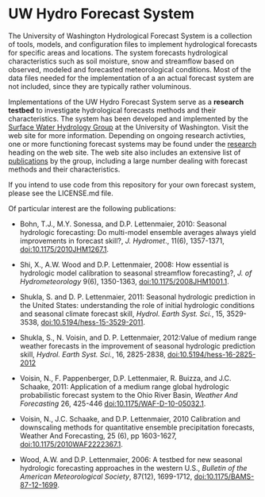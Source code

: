 UW Hydro Forecast System
========================

The University of Washington Hydrological Forecast System is a collection of tools, models, and configuration files to implement hydrological forecasts for specific areas and locations. The system forecasts hydrological characteristics such as soil moisture, snow and streamflow based on observed, modeled and forecasted meteorological conditions. Most of the data files needed for the implementation of a an actual forecast system are not included, since they are typically rather voluminous.

Implementations of the UW Hydro Forecast System serve as a **research testbed** to investigate hydrological forecasts methods and their characteristics. The system has been developed and implemented by the [Surface Water Hydrology Group](http://www.hydro.washington.edu) at the University of Washington. Visit the web site for more information. Depending on ongoing research activties, one or more functioning forecast systems may be found under the [research](http://www.hydro.washington.edu/SurfaceWaterGroup/research.php) heading on the web site. The web site also includes an extensive list of [publications](http://www.hydro.washington.edu/SurfaceWaterGroup/publications.php) by the group, including a large number dealing with forecast methods and their characteristics.

If you intend to use code from this repository for your own forecast system, please see the LICENSE.md file.

Of particular interest are the following publications:

* Bohn, T.J., M.Y. Sonessa, and D.P. Lettenmaier, 2010: Seasonal hydrologic forecasting: Do multi-model ensemble averages always yield improvements in forecast skill?, *J. Hydromet*., 11(6), 1357-1371, [doi:10.1175/2010JHM1267.1](http://dx.doi.org/10.1175/2010JHM1267.1).

* Shi, X., A.W. Wood and D.P. Lettenmaier, 2008: How essential is hydrologic model calibration to seasonal streamflow forecasting?, *J. of Hydrometeorology* 9(6), 1350-1363, [doi:10.1175/2008JHM1001.1](http://dx.doi.org/10.1175/2008JHM1001.1).

* Shukla, S. and D. P. Lettenmaier, 2011: Seasonal hydrologic prediction in the United States: understanding the role of initial hydrologic conditions and seasonal climate forecast skill, *Hydrol. Earth Syst. Sci.*, 15, 3529-3538, [doi:10.5194/hess-15-3529-2011](http://dx.doi.org/10.5194/hess-15-3529-2011).

* Shukla, S., N. Voisin, and D. P. Lettenmaier, 2012:Value of medium range weather forecasts in the improvement of seasonal hydrologic prediction skill, *Hydrol. Earth Syst. Sci.*, 16, 2825-2838, [doi:10.5194/hess-16-2825-2012](http://dx.doi.org/10.5194/hess-16-2825-2012)

* Voisin, N., F. Pappenberger, D.P. Lettenmaier, R. Buizza, and J.C. Schaake, 2011: Application of a medium range global hydrologic probabilistic forecast system to the Ohio River Basin, *Weather And Forecasting* 26, 425-446 [doi:10.1175/WAF-D-10-05032.1](http://dx.doi.org/10.1175/WAF-D-10-05032.1).

* Voisin, N., J.C. Schaake, and D.P. Lettenmaier, 2010 Calibration and downscaling methods for quantitative ensemble precipitation forecasts, Weather And Forecasting, 25 (6), pp 1603-1627, [doi:10.1175/2010WAF2222367.1](http://dx.doi.org/10.1175/2010WAF2222367.1).

* Wood, A.W. and D.P. Lettenmaier, 2006: A testbed for new seasonal hydrologic forecasting approaches in the western U.S., *Bulletin of the American Meteorological Society*, 87(12), 1699-1712, [doi:10.1175/BAMS-87-12-1699](http://dx.doi.org/10.1175/BAMS-87-12-1699).


